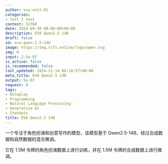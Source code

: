 ```yaml
---
author: eva-unit-01
categories:
- text 2 text
context: 32768
date: 2024-09-30 00:00:00+00:00
description: EVA Qwen2.5 14B
draft: false
id: eva-qwen-2.5-14b
image: https://img.rifx.online/logo/qwen.svg
img: 0
input: 2.5e-07
is_active: false
is_recommended: false
last_updated: 2024-11-14 08:18:57+00:00
meta_title: EVA Qwen2.5 14B
output: 5e-07
request: 0
tags:
- Roleplay
- Programming
- Natural Language Processing
- Generative AI
- Chatbots
title: EVA Qwen2.5 14B
---
```







一个专注于角色扮演和创意写作的模型，该模型基于 Qwen2.5-14B，经过合成数据和自然数据的混合微调。

它在 1.5M 令牌的角色扮演数据上进行训练，并在 1.5M 令牌的合成数据上进行微调。

